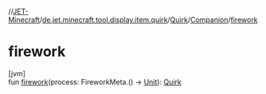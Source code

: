 //[JET-Minecraft](../../../../index.md)/[de.jet.minecraft.tool.display.item.quirk](../../index.md)/[Quirk](../index.md)/[Companion](index.md)/[firework](firework.md)

# firework

[jvm]\
fun [firework](firework.md)(process: FireworkMeta.() -&gt; [Unit](https://kotlinlang.org/api/latest/jvm/stdlib/kotlin/-unit/index.html)): [Quirk](../index.md)
